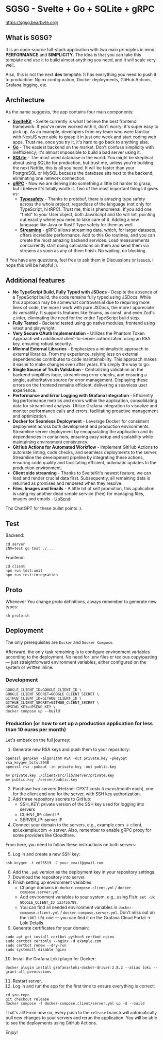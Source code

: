 # SGSG - Svelte + Go + SQLite + gRPC

https://sgsg.bearbyte.org/

## What is SGSG?

It is an open-source full-stack application with two main principles in mind: **PERFORMANCE** and **SIMPLICITY**. 
The idea is that you can take this template and use it to build almost anything you need, and it will scale very well.

Also, this is not the next **dev** template. It has everything you need to push it to production: Nginx configuration, Docker deployments, GitHub Actions, Grafana logging, etc.

## Architecture
As the name suggests, the app contains four main components:
- **[SvelteKit](https://kit.svelte.dev/)** - Svelte currently is what I believe the best frontend framework. If you've never worked with it, don't worry; it's super easy to pick up.
As an example, developers from my team who were familiar with NextJS were able to grasp it in just one week and start coding web apps. Trust me, once you try it, it's hard to go back to anything else.
- **[Go](https://go.dev/)** - The easiest backend on the market. Don't confuse simplicity with inefficiency; it's almost impossible to build a bad server using it.
- **[SQLite](https://www.sqlite.org/index.html)** - The most used database in the world. You might be skeptical about using SQLite for production, but trust me, unless you're building the next Netflix, this is all you need.
It will be faster than your PostgreSQL or MySQL because the database sits next to the backend, eliminating one network connection.
- **[gRPC](https://grpc.io/)** - Now we are delving into something a little bit harder to grasp, but I believe it's totally worth it. Two of the most important things it gives us:
    - **[Typesafety](https://protobuf.dev/)** - Thanks to protobuf, there is amazing type safety across the whole project, regardless of the language (not only for TypeScript, hi tRPC). Trust me; this is phenomenal.
  If you add one "field" to your User object, both JavaScript and Go will lint, pointing out exactly where you need to take care of it. Adding a new language like Java or Rust? Type safety for them as well.
    - **[Streaming](https://grpc.io/docs/what-is-grpc/core-concepts/#server-streaming-rpc)** - gRPC allows streaming data, which, for larger datasets, offers incredible performance. Add to this Go routines, and you can create the most amazing backend services.
  Load measurements concurrently start doing calculations on them and send them via streams as soon as any of them finish. No waiting, no blocking.

If You have any questions, feel free to ask them in Discussions or Issues. I hope this will be helpful :).

## Additional features
- **No TypeScript Build, Fully Typed with JSDocs** - Despite the absence of a TypeScript build, the code remains fully typed using JSDocs. While this approach may be somewhat controversial due to requiring more lines of code, the more I work with pure JSDocs, the more I appreciate its versatility.
It supports features like Enums, as const, and even Zod's z.infer<typeof User>, eliminating the need for the entire TypeScript build step.
- **Fully Tested** - Backend tested using go native modules, frontend using vitest and playwright.
- **Very Secure OAuth Implementation** - Utilizes the Phantom Token Approach with additional client-to-server authorization using an RSA key, ensuring robust security.
- **Minimal External Libraries** - Emphasizes a minimalistic approach to external libraries. From my experience, relying less on external dependencies contributes to code maintainability. This approach makes it easier to make changes even after years. It's simply the way to go.
- **Single Source of Truth Validation** - Centralizing validation on the backend simplifies logic, streamlining error checks, and ensuring a single, authoritative source for error management. Displaying these errors on the frontend remains efficient, delivering a seamless user experience.
- **Performance and Error Logging with Grafana Integration** - Efficiently log performance metrics and errors within the application, consolidating data for streamlined analysis. Utilize Grafana integration to visualize and monitor performance calls and errors, facilitating proactive management and optimization.
- **Docker for Seamless Deployment** - Leverage Docker for consistent deployment across both development and production environments. Streamline server deployment by encapsulating the application and its dependencies in containers, ensuring easy setup and scalability while maintaining environment consistency.
- **GitHub Actions for Automated Workflow** - Implement GitHub Actions to automate linting, code checks, and seamless deployments to the server. Streamline the development pipeline by integrating these actions, ensuring code quality and facilitating efficient, automatic updates to the production environment.
- **Client side streaming** - Thanks to SvelteKit's newest feature, we can load and render crucial data first. Subsequently, all remaining data is returned as promises and rendered when they resolve.
- **Files, Images and Emails** - A little bit of self promotion, this application is using my another dead simple service (free) for managing files, images and emails - [UpSend](https://www.upsend.app)

Thx ChatGPT for these bullet points :).

## Test

Backend:
```
cd server
ENV=test go test ./...
```

Frontend:
```
cd client
npm run test:unit
npm run test:integration
```


## Proto

Whenever You change proto definitions, always remember to generate new types:
```
sh proto.sh
```

## Deployment

The only prerequisites are `Docker` and `Docker Compose`. 

Afterward, the only task remaining is to configure environment variables according to the deployment. No need for .env files or tedious copy/pasting — just straightforward environment variables, either configured on the system or written inline.

### Development
```
GOOGLE_CLIENT_ID=GOOGLE_CLIENT_ID \
GOOGLE_CLIENT_SECRET=GOOGLE_CLIENT_SECRET \
GITHUB_CLIENT_ID=GITHUB_CLIENT_ID \
GITHUB_CLIENT_SECRET=GITHUB_CLIENT_SECRET \
UPSEND_KEY=UPSEND_KEY \
docker compose up --build
```

### Production (or how to set up a production application for less than 10 euros per month)

Let's embark on the full journey:

1. Generate new RSA keys and push them to your repository:
```
openssl genpkey -algorithm RSA -out private.key -pkeyopt rsa_keygen_bits:2048
openssl rsa -pubout -in private.key -out public.key

mv private.key ./client/src/lib/server/private.key
mv public.key ./server/public.key
```
2. Purchase two servers (Hetzner CPX11 costs 5 euros/month each), one for the client and one for the server, with SSH key authorization.
3. Add three repository secrets to GitHub:
   - SSH_KEY: private version of the SSH key used for logging into servers
   - CLIENT_IP: client IP
   - SERVER_IP: server IP
4. Connect your domain to the servers, e.g., example.com -> client, api.example.com -> server. Also, remember to enable gRPC proxy for some providers like Cloudflare.

From here, you need to follow these instructions on both servers:

5. Log in and create a new SSH key:
```
ssh-keygen -t ed25519 -C your_email@gmail.com
```
6. Add the `.pub` version as the deployment key in your repository settings.
7. Download the repository into server.
8. Finish setting up environment variables:
    - Change domains in `docker-compose.client.yml` / `docker-compose.server.yml` 
    - Add environment variables to your system, e.g., using Fish: `set -Ux GOOGLE_CLIENT_ID 123456789`.
    - You can find all needed environment variables in `docker-compose.client.yml` / `docker-compose.server.yml`. Don't miss out on the `LOKI_URL` one — you can find it on the Grafana Cloud Portal -> Loki Details.
9. Generate certificates for your domain:
```
sudo apt-get install certbot python3-certbot-nginx
sudo certbot certonly --nginx -d example.com
sudo certbot renew --dry-run
sudo systemctl disable nginx
```
10. Install the Grafana Loki plugin for Docker:
```
docker plugin install grafana/loki-docker-driver:2.8.2 --alias loki --grant-all-permissions
```
11. Restart server.
12. Log in and run the app for the first time to ensure everything is correct:
```
cd you-repo
git checkout release
docker compose -f docker-compose.client/server.yml up -d --build
```

That's all! From now on, every push to the `release` branch will automatically pull new changes to your servers and rerun the application. You will be able to see the deployments using GitHub Actions.

Enjoy!
